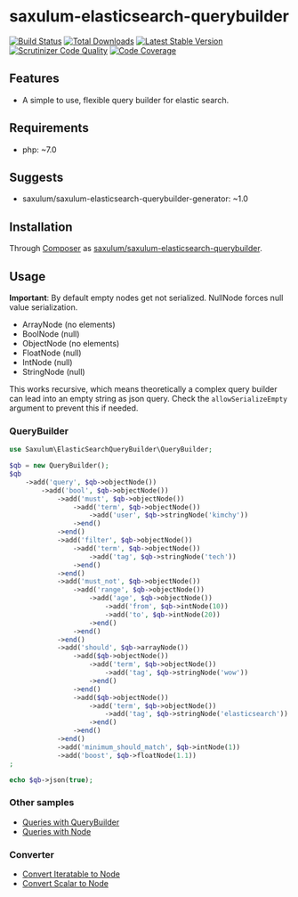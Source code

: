 # saxulum-elasticsearch-querybuilder

[![Build Status](https://api.travis-ci.org/saxulum/saxulum-elasticsearch-querybuilder.png?branch=master)](https://travis-ci.org/saxulum/saxulum-elasticsearch-querybuilder)
[![Total Downloads](https://poser.pugx.org/saxulum/saxulum-elasticsearch-querybuilder/downloads.png)](https://packagist.org/packages/saxulum/saxulum-elasticsearch-querybuilder)
[![Latest Stable Version](https://poser.pugx.org/saxulum/saxulum-elasticsearch-querybuilder/v/stable.png)](https://packagist.org/packages/saxulum/saxulum-elasticsearch-querybuilder)
[![Scrutinizer Code Quality](https://scrutinizer-ci.com/g/saxulum/saxulum-elasticsearch-querybuilder/badges/quality-score.png?b=master)](https://scrutinizer-ci.com/g/saxulum/saxulum-elasticsearch-querybuilder/?branch=master)
[![Code Coverage](https://scrutinizer-ci.com/g/saxulum/saxulum-elasticsearch-querybuilder/badges/coverage.png?b=master)](https://scrutinizer-ci.com/g/saxulum/saxulum-elasticsearch-querybuilder/?branch=master)

## Features

 * A simple to use, flexible query builder for elastic search.

## Requirements

 * php: ~7.0

## Suggests

 * saxulum/saxulum-elasticsearch-querybuilder-generator: ~1.0

## Installation

Through [Composer](http://getcomposer.org) as [saxulum/saxulum-elasticsearch-querybuilder][1].

## Usage

**Important**: By default empty nodes get not serialized. NullNode forces null value serialization.

 * ArrayNode (no elements)
 * BoolNode (null)
 * ObjectNode (no elements)
 * FloatNode (null)
 * IntNode (null)
 * StringNode (null)

This works recursive, which means theoretically a complex query builder can lead into an empty string as json query.
Check the `allowSerializeEmpty` argument to prevent this if needed.

### QueryBuilder

```php
use Saxulum\ElasticSearchQueryBuilder\QueryBuilder;

$qb = new QueryBuilder();
$qb
    ->add('query', $qb->objectNode())
        ->add('bool', $qb->objectNode())
            ->add('must', $qb->objectNode())
                ->add('term', $qb->objectNode())
                    ->add('user', $qb->stringNode('kimchy'))
                ->end()
            ->end()
            ->add('filter', $qb->objectNode())
                ->add('term', $qb->objectNode())
                    ->add('tag', $qb->stringNode('tech'))
                ->end()
            ->end()
            ->add('must_not', $qb->objectNode())
                ->add('range', $qb->objectNode())
                    ->add('age', $qb->objectNode())
                        ->add('from', $qb->intNode(10))
                        ->add('to', $qb->intNode(20))
                    ->end()
                ->end()
            ->end()
            ->add('should', $qb->arrayNode())
                ->add($qb->objectNode())
                    ->add('term', $qb->objectNode())
                        ->add('tag', $qb->stringNode('wow'))
                    ->end()
                ->end()
                ->add($qb->objectNode())
                    ->add('term', $qb->objectNode())
                        ->add('tag', $qb->stringNode('elasticsearch'))
                    ->end()
                ->end()
            ->end()
            ->add('minimum_should_match', $qb->intNode(1))
            ->add('boost', $qb->floatNode(1.1))
;

echo $qb->json(true);
```

### Other samples

 * [Queries with QueryBuilder][2]
 * [Queries with Node][3]

### Converter

 * [Convert Iteratable to Node][4]
 * [Convert Scalar to Node][5]

[1]: https://packagist.org/packages/saxulum/saxulum-elasticsearch-querybuilder
[2]: doc/QueryBuilder.md
[3]: doc/Node.md
[4]: doc/Converter/IteratableToNodeConverter.md
[5]: doc/Converter/ScalarToNodeConverter.md
